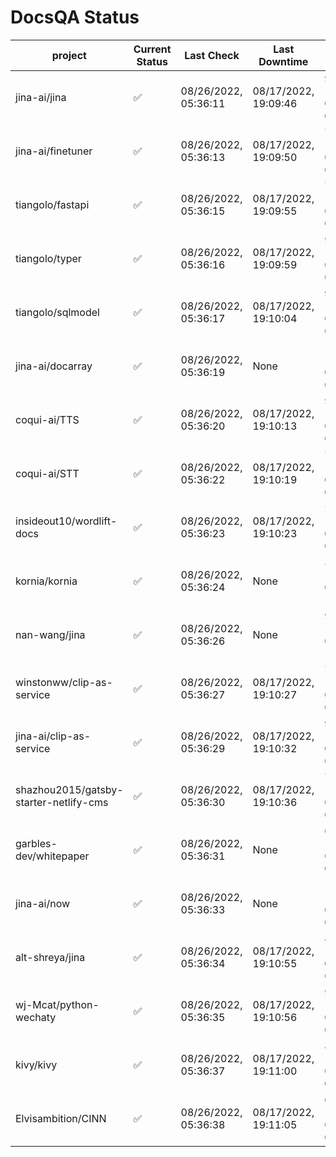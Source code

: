 # DocsQA Status

|               project                |Current Status|     Last Check     |   Last Downtime    |              % Uptime              |
|--------------------------------------|--------------|--------------------|--------------------|------------------------------------|
|jina-ai/jina                          |✅            |08/26/2022, 05:36:11|08/17/2022, 19:09:46|95.605 (since 08/15/2022, 07:09:42) |
|jina-ai/finetuner                     |✅            |08/26/2022, 05:36:13|08/17/2022, 19:09:50|71.804 (since 08/15/2022, 07:09:42) |
|tiangolo/fastapi                      |✅            |08/26/2022, 05:36:15|08/17/2022, 19:09:55|71.808 (since 08/15/2022, 07:09:42) |
|tiangolo/typer                        |✅            |08/26/2022, 05:36:16|08/17/2022, 19:09:59|90.524 (since 08/15/2022, 07:09:42) |
|tiangolo/sqlmodel                     |✅            |08/26/2022, 05:36:17|08/17/2022, 19:10:04|95.617 (since 08/15/2022, 07:09:42) |
|jina-ai/docarray                      |✅            |08/26/2022, 05:36:19|None                |100.000 (since 08/24/2022, 01:39:12)|
|coqui-ai/TTS                          |✅            |08/26/2022, 05:36:20|08/17/2022, 19:10:13|95.614 (since 08/15/2022, 07:09:42) |
|coqui-ai/STT                          |✅            |08/26/2022, 05:36:22|08/17/2022, 19:10:19|71.808 (since 08/15/2022, 07:09:42) |
|insideout10/wordlift-docs             |✅            |08/26/2022, 05:36:23|08/17/2022, 19:10:23|28.333 (since 08/15/2022, 07:09:42) |
|kornia/kornia                         |✅            |08/26/2022, 05:36:24|None                |37.918 (since 08/23/2022, 16:11:04) |
|nan-wang/jina                         |✅            |08/26/2022, 05:36:26|None                |99.956 (since 08/24/2022, 15:11:24) |
|winstonww/clip-as-service             |✅            |08/26/2022, 05:36:27|08/17/2022, 19:10:27|71.810 (since 08/15/2022, 07:09:42) |
|jina-ai/clip-as-service               |✅            |08/26/2022, 05:36:29|08/17/2022, 19:10:32|95.623 (since 08/15/2022, 07:09:42) |
|shazhou2015/gatsby-starter-netlify-cms|✅            |08/26/2022, 05:36:30|08/17/2022, 19:10:36|71.811 (since 08/15/2022, 07:09:42) |
|garbles-dev/whitepaper                |✅            |08/26/2022, 05:36:31|None                |65.960 (since 08/24/2022, 01:39:12) |
|jina-ai/now                           |✅            |08/26/2022, 05:36:33|None                |100.000 (since 08/24/2022, 01:39:12)|
|alt-shreya/jina                       |✅            |08/26/2022, 05:36:34|08/17/2022, 19:10:55|89.802 (since 08/15/2022, 07:09:42) |
|wj-Mcat/python-wechaty                |✅            |08/26/2022, 05:36:35|08/17/2022, 19:10:56|94.295 (since 08/15/2022, 07:09:42) |
|kivy/kivy                             |✅            |08/26/2022, 05:36:37|08/17/2022, 19:11:00|89.804 (since 08/15/2022, 07:09:42) |
|Elvisambition/CINN                    |✅            |08/26/2022, 05:36:38|08/17/2022, 19:11:05|65.993 (since 08/15/2022, 07:09:42) |
